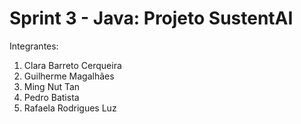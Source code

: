 # Sprint 3 - Java: Projeto SustentAI

Integrantes:
1. Clara Barreto Cerqueira
2. Guilherme Magalhães
3. Ming Nut Tan
4. Pedro Batista
5. Rafaela Rodrigues Luz
